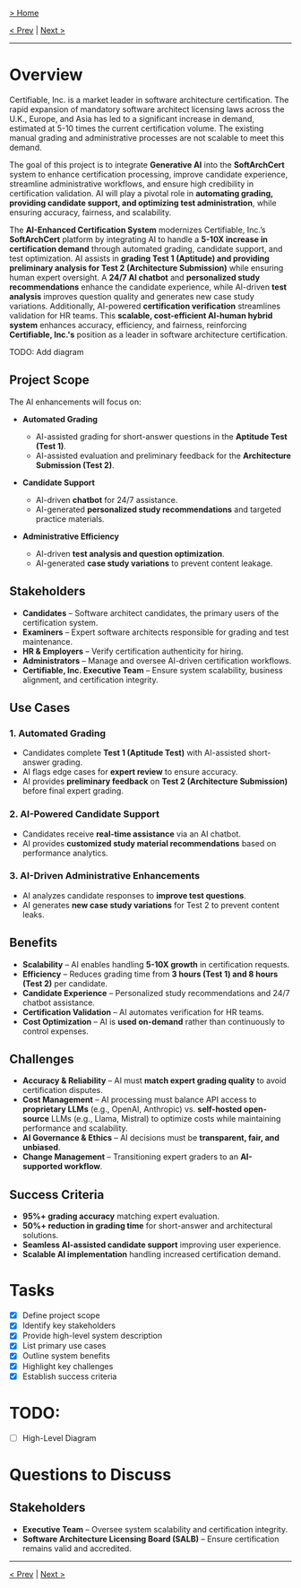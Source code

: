 [> Home](../readme.md)

[< Prev](../readme.md)  |  [Next >](../2.Business-goals/readme)

---

# Overview

Certifiable, Inc. is a market leader in software architecture certification. The rapid expansion of mandatory software
architect licensing laws across the U.K., Europe, and Asia has led to a significant increase in demand, estimated at
5-10 times the current certification volume. The existing manual grading and administrative processes are not scalable
to meet this demand.

The goal of this project is to integrate **Generative AI** into the **SoftArchCert** system to enhance certification
processing, improve candidate experience, streamline administrative workflows, and ensure high credibility in
certification validation. AI will play a pivotal role in **automating grading, providing candidate support, and optimizing test administration**, while ensuring accuracy, fairness, and scalability.

The **AI-Enhanced Certification System** modernizes Certifiable, Inc.’s **SoftArchCert** platform by integrating AI to
handle a **5-10X increase in certification demand** through automated grading, candidate support, and test optimization.
AI assists in **grading Test 1 (Aptitude) and providing preliminary analysis for Test 2 (Architecture Submission)**
while ensuring human expert oversight. A **24/7 AI chatbot** and **personalized study recommendations** enhance the
candidate experience, while AI-driven **test analysis** improves question quality and generates new case study
variations. Additionally, AI-powered **certification verification** streamlines validation for HR teams. This
**scalable, cost-efficient AI-human hybrid system** enhances accuracy, efficiency, and fairness, reinforcing
**Certifiable, Inc.'s** position as a leader in software architecture certification.

TODO: Add diagram

## Project Scope

The AI enhancements will focus on:

- **Automated Grading**
  - AI-assisted grading for short-answer questions in the **Aptitude Test (Test 1)**.
  - AI-assisted evaluation and preliminary feedback for the **Architecture Submission (Test 2)**.

- **Candidate Support**
  - AI-driven **chatbot** for 24/7 assistance.
  - AI-generated **personalized study recommendations** and targeted practice materials.

- **Administrative Efficiency**
  - AI-driven **test analysis and question optimization**.
  - AI-generated **case study variations** to prevent content leakage.

## Stakeholders

- **Candidates** – Software architect candidates, the primary users of the certification system.
- **Examiners** – Expert software architects responsible for grading and test maintenance.
- **HR & Employers** – Verify certification authenticity for hiring.
- **Administrators** – Manage and oversee AI-driven certification workflows.
- **Certifiable, Inc. Executive Team** – Ensure system scalability, business alignment, and certification integrity.

## Use Cases

### 1. **Automated Grading**
- Candidates complete **Test 1 (Aptitude Test)** with AI-assisted short-answer grading.
- AI flags edge cases for **expert review** to ensure accuracy.
- AI provides **preliminary feedback** on **Test 2 (Architecture Submission)** before final expert grading.

### 2. **AI-Powered Candidate Support**
- Candidates receive **real-time assistance** via an AI chatbot.
- AI provides **customized study material recommendations** based on performance analytics.

### 3. **AI-Driven Administrative Enhancements**
- AI analyzes candidate responses to **improve test questions**.
- AI generates **new case study variations** for Test 2 to prevent content leaks.

## Benefits

- **Scalability** – AI enables handling **5-10X growth** in certification requests.
- **Efficiency** – Reduces grading time from **3 hours (Test 1) and 8 hours (Test 2)** per candidate.
- **Candidate Experience** – Personalized study recommendations and 24/7 chatbot assistance.
- **Certification Validation** – AI automates verification for HR teams.
- **Cost Optimization** – AI is **used on-demand** rather than continuously to control expenses.

## Challenges

- **Accuracy & Reliability** – AI must **match expert grading quality** to avoid certification disputes.
- **Cost Management** – AI processing must balance API access to **proprietary LLMs** (e.g., OpenAI, Anthropic) vs. **self-hosted open-source** LLMs (e.g., Llama, Mistral) to optimize costs while maintaining performance and scalability.
- **AI Governance & Ethics** – AI decisions must be **transparent, fair, and unbiased**.
- **Change Management** – Transitioning expert graders to an **AI-supported workflow**.

## Success Criteria

- **95%+ grading accuracy** matching expert evaluation.
- **50%+ reduction in grading time** for short-answer and architectural solutions.
- **Seamless AI-assisted candidate support** improving user experience.
- **Scalable AI implementation** handling increased certification demand.

# **Tasks**

* [X] Define project scope
* [X] Identify key stakeholders
* [X] Provide high-level system description
* [X] List primary use cases
* [X] Outline system benefits
* [X] Highlight key challenges
* [X] Establish success criteria

# **TODO:**
* [ ] High-Level Diagram

# **Questions to Discuss**

## Stakeholders
- **Executive Team** – Oversee system scalability and certification integrity.
- **Software Architecture Licensing Board (SALB)** – Ensure certification remains valid and accredited.


---

[< Prev](../readme.md)  |  [Next >](../2.Business-goals/readme)
